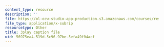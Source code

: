 ```yaml
---
content_type: resource
description: ''
file: https://ol-ocw-studio-app-production.s3.amazonaws.com/courses/res-6-012-introduction-to-probability-spring-2018/56975ea4519d5c9697be5efa49f04acf_Kycmb2IwV-Y.vtt
file_type: application/x-subrip
resourcetype: Other
title: 3play caption file
uid: 56975ea4-519d-5c96-97be-5efa49f04acf
---
```

